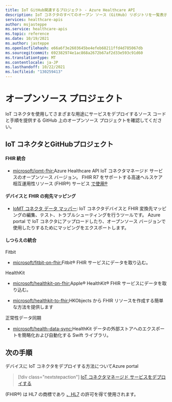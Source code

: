 ```yaml
---
title: IoT GitHub関連するプロジェクト - Azure Healthcare API
description: IoT コネクタのすべてのオープン ソース (GitHub) リポジトリを一覧表示する
services: healthcare-apis
author: msjasteppe
ms.service: healthcare-apis
ms.topic: reference
ms.date: 10/19/2021
ms.author: jasteppe
ms.openlocfilehash: e66a6f3e2603645be4efeb68211ffd4d785067db
ms.sourcegitcommit: 692382974e1ac868a2672b67af2d33e593c91d60
ms.translationtype: MT
ms.contentlocale: ja-JP
ms.lasthandoff: 10/22/2021
ms.locfileid: "130259413"
---
```

# <a name="open-source-projects"></a>オープンソース プロジェクト

IoT コネクタを使用してさまざまな用途にサービスをデプロイするソース コードと手順を提供する GitHub 上のオープンソース プロジェクトを確認してください。 

## <a name="iot-connector-github-projects"></a>IoT コネクタとGitHubプロジェクト

#### <a name="fhir-integration"></a>FHIR 統合

* [microsoft/iomt-fhir:](https://github.com/microsoft/iomt-fhir)Azure Healthcare API IoT コネクタマネージド サービスのオープンソース バージョン。 FHIR R7 をサポートする高速ヘルスケア相互運用性リソース (FHIR&#174;) サービス [で使用&#174;](https://https://www.hl7.org/implement/standards/product_brief.cfm?product_id=491)

#### <a name="device-and-fhir-destination-mappings"></a>デバイスと FHIR の宛先マッピング

* [IoMT コネクタ データ マッパー](https://github.com/microsoft/iomt-fhir/tree/master/tools/data-mapper): IoT コネクタデバイスと FHIR 変換先マッピングの編集、テスト、トラブルシューティングを行うツールです。 Azure portal で IoT コネクタにアップロードしたり、オープンソース バージョンで使用したりするためにマッピングをエクスポートします。

#### <a name="wearables-integration"></a>しつらえの統合

Fitbit

* [microsoft/fitbit-on-fhir:](https://github.com/microsoft/FitbitOnFHIR)Fitbit&#174; FHIR サービスにデータを取り込む。

HealthKit

* [microsoft/healthkit-on-fhir:](https://github.com/microsoft/healthkit-on-fhir)Apple&#174; HealthKit&#174; FHIR サービスにデータを取り込む。

* [microsoft/healthkit-to-fhir:](https://github.com/microsoft/healthkit-to-fhir)HKObjects から FHIR リソースを作成する簡単な方法を提供します

正常性データ同期

* [microsoft/health-data-sync:](https://github.com/microsoft/health-data-sync)HealthKit データの外部ストアへのエクスポートを簡略化および自動化する Swift ライブラリ。

## <a name="next-steps"></a>次の手順
デバイスに IoT コネクタをデプロイする方法についてAzure portal

>[!div class="nextstepaction"]
>[IoT コネクタマネージド サービスをデプロイする](deploy-iot-connector-in-azure.md)

(FHIR&#174;) は HL7 の商標であり [、HL7](https://hl7.org/fhir/) の許可を得て使用されます。